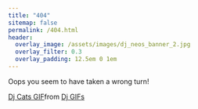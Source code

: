 ```yaml
---
title: "404"
sitemap: false
permalink: /404.html
header:
  overlay_image: /assets/images/dj_neos_banner_2.jpg
  overlay_filter: 0.3
  overlay_padding: 12.5em 0 1em
---
```


Oops you seem to have taken a wrong turn!

<div class="tenor-gif-embed" data-postid="5972396" data-share-method="host" data-aspect-ratio="1.95122" data-width="100%"><a href="https://tenor.com/view/dj-cats-music-record-turntable-gif-5972396">Dj Cats GIF</a>from <a href="https://tenor.com/search/dj-gifs">Dj GIFs</a></div> <script type="text/javascript" async src="https://tenor.com/embed.js"></script>
